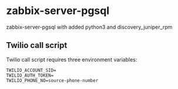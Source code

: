 # zabbix-server-pgsql
zabbix-server-pgsql with added python3 and discovery_juniper_rpm

## Twilio call script
Twilio call script requires three environment variables:

```
TWILIO_ACCOUNT_SID=
TWILIO_AUTH_TOKEN=
TWILIO_PHONE_NO=source-phone-number
```
